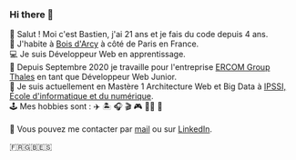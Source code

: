 ### Hi there 👋

🙋 Salut ! Moi c'est Bastien, j'ai 21 ans et je fais du code depuis 4 ans.<br>
📍 J'habite à <a href="https://www.google.com/maps/place/Bois-d'Arcy/@48.806006,2.0047559,14z/data=!3m1!4b1!4m5!3m4!1s0x47e686941992c0a5:0x40b82c3688c4400!8m2!3d48.80598!4d2.022188">Bois d'Arcy</a> à côté de Paris en France.<br>
💻 Je suis Développeur Web en apprentissage.<br>
💼 Depuis Septembre 2020 je travaille pour l'entreprise <a href="https://www.ercom.fr">ERCOM Group Thales</a> en tant que Développeur Web Junior.<br>
🏫 Je suis actuellement en Mastère 1 Architecture Web et Big Data à <a href="https://www.ecole-ipssi.com">IPSSI, École d'informatique et du numérique</a>.<br>
🕹 Mes hobbies sont : ✈️ 🏝 🎧 🎬 🎮 🚵🏼 🏀 
<br>
<br>
🔗 Vous pouvez me contacter par <a href="mailto:bastien.cordier78@gmail.com">mail</a> ou sur <a href="https://www.linkedin.com/in/bastien-cordier-03a070151/">LinkedIn</a>.

🇫🇷🇬🇧🇪🇸
